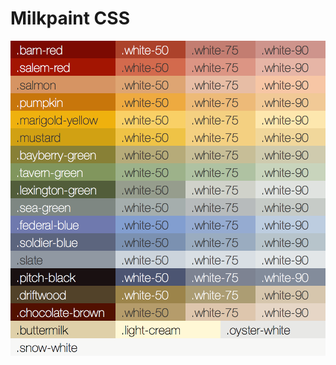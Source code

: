 
# Milkpaint CSS


![Milkpaint Colors](https://github.com/kguay/milkpaint/blob/master/milkpaint.png "Colors")
